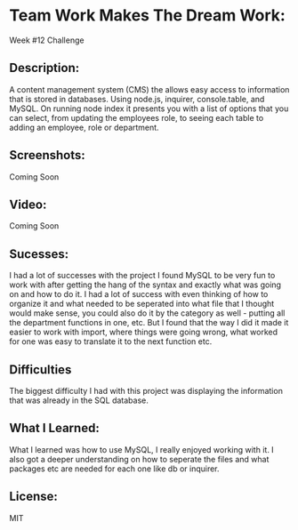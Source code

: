# Team Work Makes The Dream Work:
Week #12 Challenge

## Description:
A content management system (CMS) the allows easy access to information that is stored in databases. Using node.js, inquirer, console.table, and MySQL. On running node index it presents you with a list of options that you can select, from updating the employees role, to seeing each table to adding an employee, role or department. 

## Screenshots:
Coming Soon

## Video:
Coming Soon

## Sucesses:
I had a lot of successes with the project I found MySQL to be very fun to work with after getting the hang of the syntax and exactly what was going on and how to do it. I had a lot of success with even thinking of how to organize it and what needed to be seperated into what file that I thought would make sense, you could also do it by the category as well - putting all the department functions in one, etc. But I found that the way I did it made it easier to work with import, where things were going wrong, what worked for one was easy to translate it to the next function etc. 

## Difficulties
The biggest difficulty I had with this project was displaying the information that was already in the SQL database. 

## What I Learned:
What I learned was how to use MySQL, I really enjoyed working with it. I also got a deeper understanding on how to seperate the files and what packages etc are needed for each one like db or inquirer. 

## License: 
MIT
